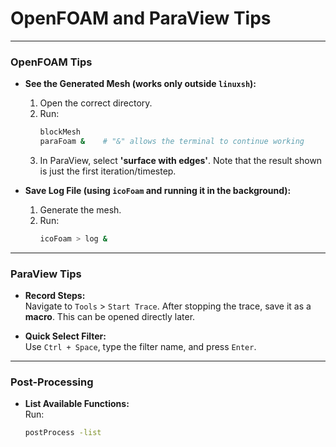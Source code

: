# OpenFOAM and ParaView Tips

---

### OpenFOAM Tips

- **See the Generated Mesh (works only outside `linuxsh`):**
  1. Open the correct directory.
  2. Run:
     ```bash
     blockMesh
     paraFoam &    # "&" allows the terminal to continue working
     ```
  3. In ParaView, select **'surface with edges'**. Note that the result shown is just the first iteration/timestep.

- **Save Log File (using `icoFoam` and running it in the background):**
  1. Generate the mesh.
  2. Run:
     ```bash
     icoFoam > log &
     ```

---

### ParaView Tips

- **Record Steps:**  
  Navigate to `Tools` > `Start Trace`. After stopping the trace, save it as a **macro**. This can be opened directly later.

- **Quick Select Filter:**  
  Use `Ctrl + Space`, type the filter name, and press `Enter`.

---

### Post-Processing

- **List Available Functions:**  
  Run:
  ```bash
  postProcess -list
